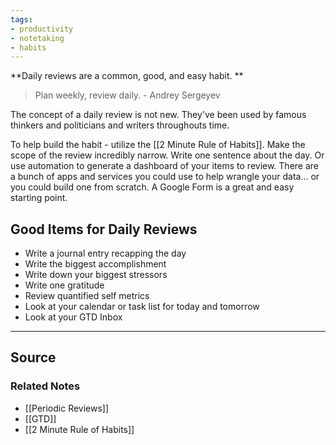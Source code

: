 ```yaml
---
tags:
- productivity
- notetaking
- habits
---
```

**Daily reviews are a common, good, and easy habit. **

> Plan weekly, review daily. - Andrey Sergeyev
> 

The concept of a daily review is not new. They've been used by famous thinkers and politicians and writers throughouts time. 

To help build the habit - utilize the [[2 Minute Rule of Habits]]. Make the scope of the review incredibly narrow. Write one sentence about the day. Or use automation to generate a dashboard of your items to review. There are a bunch of apps and services you could use to help wrangle your data... or you could build one from scratch. A Google Form is a great and easy starting point.

## Good Items for Daily Reviews

- Write a journal entry recapping the day
- Write the biggest accomplishment
- Write down your biggest stressors
- Write one gratitude
- Review quantified self metrics
- Look at your calendar or task list for today and tomorrow
- Look at your GTD Inbox

---

## Source


### Related Notes
- [[Periodic Reviews]]
- [[GTD]]
- [[2 Minute Rule of Habits]]